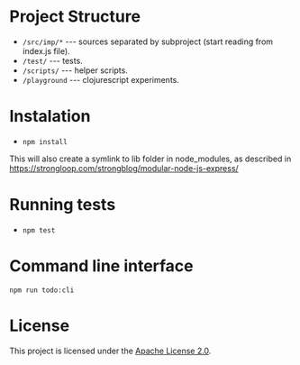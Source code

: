 # Project Structure

* `/src/imp/*` --- sources separated by subproject (start reading from index.js file).
* `/test/` --- tests.
* `/scripts/` --- helper scripts.
* `/playground` --- clojurescript experiments.

# Instalation

* `npm install`

This will also create a symlink to lib folder in node_modules, as described in
https://strongloop.com/strongblog/modular-node-js-express/

# Running tests

* `npm test`

# Command line interface

`npm run todo:cli`

# License

This project is licensed under the [Apache License 2.0][license].

[license]: http://www.apache.org/licenses/LICENSE-2.0.html
